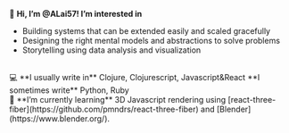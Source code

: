 👋 **Hi, I’m @ALai57! I’m interested in**  
   - Building systems that can be extended easily and scaled gracefully
   - Designing the right mental models and abstractions to solve problems
   - Storytelling using data analysis and visualization

<br/>
💻 **I usually write in** Clojure, Clojurescript, Javascript&React **I sometimes write** Python, Ruby

<br/>
🌱 **I’m currently learning** 3D Javascript rendering using [react-three-fiber](https://github.com/pmndrs/react-three-fiber) and [Blender](https://www.blender.org/).


<!---
ALai57/ALai57 is a ✨ special ✨ repository because its `README.md` (this file) appears on your GitHub profile.
You can click the Preview link to take a look at your changes.
--->
